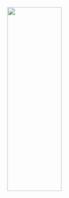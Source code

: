 <img src="https://github.com/efei36/efei36/assets/78135049/75881e7a-f729-4a3c-8bf5-3baccbe27885" width="50%" height="33%">
